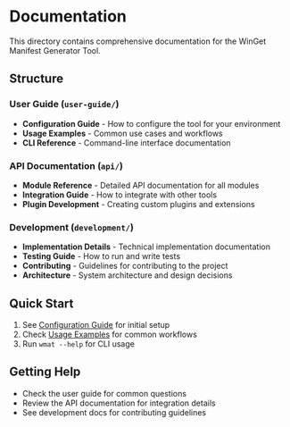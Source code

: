# Documentation

This directory contains comprehensive documentation for the WinGet Manifest Generator Tool.

## Structure

### User Guide (`user-guide/`)
- **Configuration Guide** - How to configure the tool for your environment
- **Usage Examples** - Common use cases and workflows
- **CLI Reference** - Command-line interface documentation

### API Documentation (`api/`)
- **Module Reference** - Detailed API documentation for all modules
- **Integration Guide** - How to integrate with other tools
- **Plugin Development** - Creating custom plugins and extensions

### Development (`development/`)
- **Implementation Details** - Technical implementation documentation
- **Testing Guide** - How to run and write tests
- **Contributing** - Guidelines for contributing to the project
- **Architecture** - System architecture and design decisions

## Quick Start

1. See [Configuration Guide](user-guide/CONFIGURATION.md) for initial setup
2. Check [Usage Examples](../examples/) for common workflows
3. Run `wmat --help` for CLI usage

## Getting Help

- Check the user guide for common questions
- Review the API documentation for integration details
- See development docs for contributing guidelines
